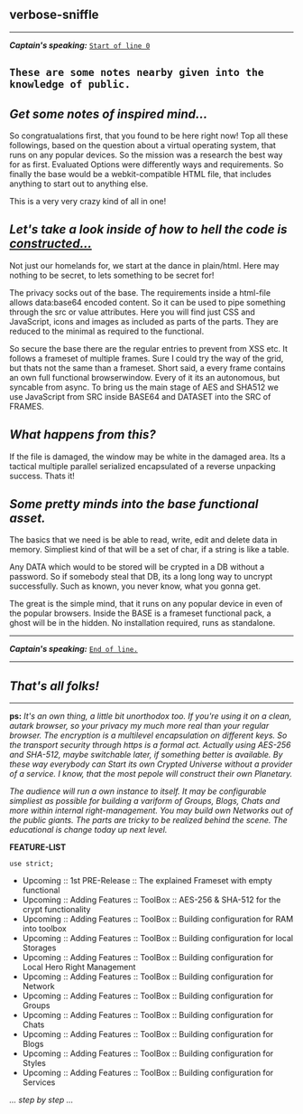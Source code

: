 ## verbose-sniffle

---
_**Captain's speaking:**_ [`Start of line 0`](/Start/)

`These are some notes nearby given into the knowledge of public.`
---

## _Get some notes of inspired mind..._
So congratualations first, that you found to be here right now! Top all these followings, based on the question about a virtual operating system, that runs on any popular devices. So the mission was a research the best way for as first. Evaluated Options were differently ways and requirements. So finally the base would be a webkit-compatible HTML file, that includes anything to start out to anything else.

This is a very very crazy kind of all in one!

## _Let's take a look inside of how to hell the code is [constructed...](https://mainstream0815.github.io/SE-TT-VBOOOPS/construct)_

Not just our homelands for, we start at the dance in plain/html. Here may nothing to be secret, to lets something to be secret for!

The privacy socks out of the base. The requirements inside a html-file allows data:base64 encoded content. So it can be used to pipe something through the src or value attributes. Here you will find just CSS and JavaScript, icons and images as included as parts of the parts. They are reduced to the minimal as required to the functional.

So secure the base there are the regular entries to prevent from XSS etc. It follows a frameset of multiple frames. Sure I could try the way of the grid, but thats not the same than a frameset. Short said, a every frame contains an own full functional browserwindow. Every of it its an autonomous, but syncable from async. To bring us the main stage of AES and SHA512 we use JavaScript from SRC inside BASE64 and DATASET into the SRC of FRAMES.

## _What happens from this?_

If the file is damaged, the window may be white in the damaged area. Its a tactical multiple parallel serialized encapsulated of a reverse unpacking success. Thats it!

## _Some pretty minds into the base functional asset._

The basics that we need is be able to read, write, edit and delete data in memory. Simpliest kind of that will be a set of char, if a string is like a table.

Any DATA which would to be stored will be crypted in a DB without a password. So if somebody steal that DB, its a long long way to uncrypt successfully. Such as known, you never know, what you gonna get.

The great is the simple mind, that it runs on any popular device in even of the popular browsers. Inside the BASE is a frameset functional pack, a ghost will be in the hidden. No installation required, runs as standalone.

---
_**Captain's speaking:**_ [`End of line.`](./)

---

## _That's all folks!_ ##

---

**ps:** _It's an own thing, a little bit unorthodox too. If you're using it on a clean, autark browser, so your privacy my much more real than your regular browser. The encryption is a multilevel encapsulation on different keys. So the transport security through https is a formal act. Actually using AES-256 and SHA-512, maybe switchable later, if something better is available. By these way everybody can Start its own Crypted Universe without a provider of a service. I know, that the most pepole will construct their own Planetary._

_The audience will run a own instance to itself. It may be configurable simpliest as possible for building a variform of Groups, Blogs, Chats and more within internal right-management. You may build own Networks out of the public giants. The parts are tricky to be realized behind the scene. The educational is change today up next level._

**FEATURE-LIST**

`use strict;`

- Upcoming :: 1st PRE-Release :: The explained Frameset with empty functional
- Upcoming :: Adding Features :: ToolBox :: AES-256 & SHA-512 for the crypt functionality
- Upcoming :: Adding Features :: ToolBox :: Building configuration for RAM into toolbox
- Upcoming :: Adding Features :: ToolBox :: Building configuration for local Storages
- Upcoming :: Adding Features :: ToolBox :: Building configuration for Local Hero Right Management
- Upcoming :: Adding Features :: ToolBox :: Building configuration for Network
- Upcoming :: Adding Features :: ToolBox :: Building configuration for Groups
- Upcoming :: Adding Features :: ToolBox :: Building configuration for Chats
- Upcoming :: Adding Features :: ToolBox :: Building configuration for Blogs
- Upcoming :: Adding Features :: ToolBox :: Building configuration for Styles
- Upcoming :: Adding Features :: ToolBox :: Building configuration for Services

_... step by step ..._

